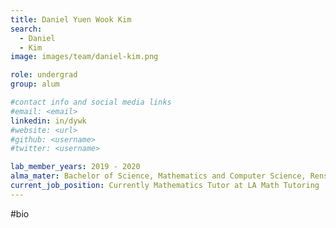 ```yaml
---
title: Daniel Yuen Wook Kim
search:
  - Daniel
  - Kim
image: images/team/daniel-kim.png

role: undergrad
group: alum

#contact info and social media links
#email: <email>
linkedin: in/dywk
#website: <url>
#github: <username>
#twitter: <username>

lab_member_years: 2019 - 2020
alma_mater: Bachelor of Science, Mathematics and Computer Science, Rensselaer Polytechnic Institute
current_job_position: Currently Mathematics Tutor at LA Math Tutoring
---
```


#bio
